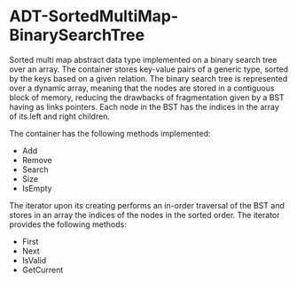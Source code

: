 # ADT-SortedMultiMap-BinarySearchTree

  Sorted multi map abstract data type implemented on a binary search tree over an array. The container stores key-value pairs of a generic type, sorted by the keys 
based on a given relation. The binary search tree is represented over a dynamic array, meaning that the nodes are stored in a contiguous block of memory,
reducing the drawbacks of fragmentation given by a BST having as links pointers. Each node in the BST has the indices in the array of its left and right
children.

The container has the following methods implemented:
  - Add
  - Remove
  - Search
  - Size
  - IsEmpty

The iterator upon its creating performs an in-order traversal of the BST and stores in an array the indices of the nodes in the sorted order. The iterator
provides the following methods:
  - First
  - Next
  - IsValid
  - GetCurrent
